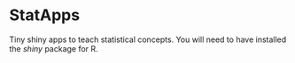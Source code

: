# StatApps
Tiny shiny apps to teach statistical concepts.
You will need to have installed the *shiny* package for R.
